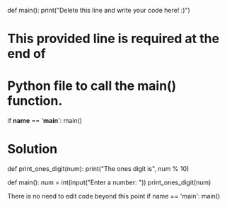 def main():
    print("Delete this line and write your code here! :)")


# This provided line is required at the end of
# Python file to call the main() function.
if __name__ == '__main__':
    main()


# Solution
def print_ones_digit(num): print("The ones digit is", num % 10)

def main(): num = int(input("Enter a number: ")) print_ones_digit(num)

There is no need to edit code beyond this point
if name == 'main': main()